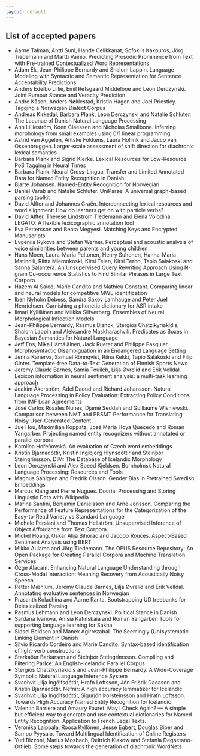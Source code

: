 ```yaml
---
layout: default
---
```


## List of accepted papers

- Aarne Talman, Antti Suni, Hande Celikkanat, Sofoklis Kakouros, Jörg Tiedemann and Martti Vainio. Predicting Prosodic Prominence from Text with Pre-trained Contextualized Word Representations
- Adam Ek, Jean-Philippe Bernardy and Shalom Lappin. Language Modeling with Syntactic and Semantic Representation for Sentence Acceptability Predictions
- Anders Edelbo Lillie, Emil Refsgaard Middelboe and Leon Derczynski. Joint Rumour Stance and Veracity Prediction
- Andre Kåsen, Anders Nøklestad, Kristin Hagen and Joel Priestley. Tagging a Norwegian Dialect Corpus
- Andreas Kirkedal, Barbara Plank, Leon Derczynski and Natalie Schluter. The Lacunae of Danish Natural Language Processing
- Ann Lillieström, Koen Claessen and Nicholas Smallbone. Inferring morphology from small examples using 0/1 linear programming
- Astrid van Aggelen, Antske Fokkens, Laura Hollink and Jacco van Ossenbruggen. Larger-scale assessment of shift direction for diachronic lexical semantics
- Barbara Plank and Sigrid Klerke. Lexical Resources for Low-Resource PoS Tagging in Neural Times
- Barbara Plank. Neural Cross-Lingual Transfer and Limited Annotated Data for Named Entity Recognition in Danish
- Bjarte Johansen. Named-Entity Recognition for Norwegian
- Daniel Varab and Natalie Schluter. UniParse: A universal graph-based parsing toolkit
- David Alfter and Johannes Graën. Interconnecting lexical resources and word alignment: How do learners get on with particle verbs?
- David Alfter, Therese Lindström Tiedemann and Elena Volodina. LEGATO: A flexible lexicographic annotation tool
- Eva Pettersson and Beata Megyesi. Matching Keys and Encrypted Manuscripts
- Evgeniia Rykova and Stefan Werner. Perceptual and acoustic analysis of voice similarities between parents and young children
- Hans Moen, Laura-Maria Peltonen, Henry Suhonen, Hanna-Maria Matinolli, Riitta Mieronkoski, Kirsi Telen, Kirsi Terho, Tapio Salakoski and Sanna Salanterä. An Unsupervised Query Rewriting Approach Using N-gram Co-occurrence Statistics to Find Similar Phrases in Large Text Corpora
- Hazem Al Saied, Marie Candito and Mathieu Constant. Comparing linear and neural models for competitive MWE identification
- Iben Nyholm Debess, Sandra Saxov Lamhauge and Peter Juel Henrichsen. Garnishing a phonetic dictionary for ASR intake
- Ilmari Kylliäinen and Miikka Silfverberg. Ensembles of Neural Morphological Inflection Models
- Jean-Philippe Bernardy, Rasmus Blanck, Stergios Chatzikyriakidis, Shalom Lappin and Aleksandre Maskharashvili. Predicates as Boxes in Bayesian Semantics for Natural Language
- Jeff Ens, Mika Hämäläinen, Jack Rueter and Philippe Pasquier. Morphosyntactic Disambiguation in an Endangered Language Setting
- Jenna Kanerva, Samuel Rönnqvist, Riina Kekki, Tapio Salakoski and Filip Ginter. Template-free Data-to-Text Generation of Finnish Sports News
- Jeremy Claude Barnes, Samia Touileb, Lilja Øvrelid and Erik Velldal. Lexicon information in neural sentiment analysis: a multi-task learning approach
- Joakim Åkerström, Adel Daoud and Richard Johansson. Natural Language Processing in Policy Evaluation: Extracting Policy Conditions from IMF Loan Agreements
- José Carlos Rosales Nunes, Djamé Seddah and Guillaume Wisniewski. Comparison between NMT and PBSMT Performance for Translating Noisy User-Generated Content
- Jue Hou, Maximilian Koppatz, José María Hoya Quecedo and Roman Yangarber. Projecting named entity recognizers without annotated or parallel corpora
- Karolína Hořeňovská. An evaluation of Czech word embeddings
- Kristín Bjarnadóttir, Kristín Ingibjörg Hlynsdóttir and Steinþór Steingrímsson. DIM: The Database of Icelandic Morphology
- Leon Derczynski and Alex Speed Kjeldsen. Bornholmsk Natural Language Processing: Resources and Tools
- Magnus Sahlgren and Fredrik Olsson. Gender Bias in Pretrained Swedish Embeddings
- Marcus Klang and Pierre Nugues. Docria: Processing and Storing Linguistic Data with Wikipedia
- Marina Santini, Benjamin Danielsson and Arne Jönsson. Comparing the Performance of Feature Representations for the Categorization of the Easy-to-Read Variety vs Standard Language
- Michele Persiani and Thomas Hellström. Unsupervised Inference of Object Affordance from Text Corpora
- Mickel Hoang, Oskar Alija Bihorac and Jacobo Rouces. Aspect-Based Sentiment Analysis using BERT
- Mikko Aulamo and Jörg Tiedemann. The OPUS Resource Repository: An Open Package for Creating Parallel Corpora and Machine Translation Services
- Ozge Alacam. Enhancing Natural Language Understanding through Cross-Modal Interaction: Meaning Recovery from Acoustically Noisy Speech
- Petter Mæhlum, Jeremy Claude Barnes, Lilja Øvrelid and Erik Velldal. Annotating evaluative sentences in Norwegian
- Prasanth Kolachina and Aarne Ranta. Bootstrapping UD treebanks for Delexicalized Parsing
- Rasmus Lehmann and Leon Derczynski. Political Stance in Danish
- Sardana Ivanova, Anisia Katinskaia and Roman Yangarber. Tools for supporting language learning for Sakha
- Sidsel Boldsen and Manex Agirrezabal. The Seemingly (Un)systematic Linking Element in Danish
- Silvio Ricardo Cordeiro and Marie Candito. Syntax-based identification of light-verb constructions
- Starkaður Barkarson and Steinþór Steingrímsson. Compiling and Filtering ParIce: An English-Icelandic Parallel Corpus
- Stergios Chatzikyriakidis and Jean-Philippe Bernardy. A Wide-Coverage Symbolic Natural Language Inference System
- Svanhvít Lilja Ingólfsdóttir, Hrafn Loftsson, Jón Friðrik Daðason and Kristín Bjarnadóttir. Nefnir: A high accuracy lemmatizer for Icelandic
- Svanhvít Lilja Ingólfsdóttir, Sigurjón Þorsteinsson and Hrafn Loftsson. Towards High Accuracy Named Entity Recognition for Icelandic
- Valentin Barriere and Amaury Fouret. May I Check Again? — A simple but efficient way to generate and use contextual dictionaries for Named Entity Recognition. Application to French Legal Texts.
- Veronika Laippala, Roosa Kyllönen, Jesse Egbert, Douglas Biber and Sampo Pyysalo. Toward Multilingual Identification of Online Registers
- Yuri Bizzoni, Marius Mosbach, Deitrich Klakow and Stefania Degaetano-Ortlieb. Some steps towards the generation of diachronic WordNets
